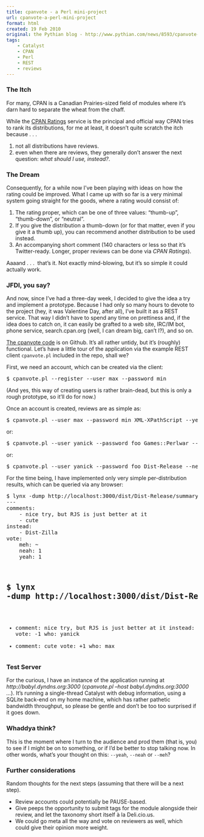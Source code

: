 ```yaml
---
title: cpanvote - a Perl mini-project
url: cpanvote-a-perl-mini-project
format: html
created: 19 Feb 2010
original: the Pythian blog - http://www.pythian.com/news/8593/cpanvote-a-perl-mini-project
tags:
    - Catalyst
    - CPAN
    - Perl
    - REST
    - reviews
---
```


<h3>The Itch</h3>

<p>For many, CPAN is a Canadian Prairies-sized field of modules where it’s darn hard to separate the wheat from the chaff.</p>

<p>While the <a href="http://cpanratings.perl.org/">CPAN Ratings</a> service is the principal and official way CPAN tries to rank its distributions, for me at least, it doesn’t quite scratch the itch because . . . </p>

<ol><li>not all distributions have reviews.</li><li>even when there are reviews, they generally don’t answer the next question: <em>what should I use, instead?</em>.</li> </ol>

<h3>The Dream</h3>

<p>Consequently, for a while now I’ve been playing with ideas on how the rating could be improved. What I came up with so far is a very minimal system going straight for the goods, where a rating would consist of:</p>

<ol><li>The rating proper, which can be one of three values: “thumb-up”, “thumb-down”, or “neutral”.</li><li>If you give the distribution a thumb-down (or for that matter, even if you give it a thumb up), you can recommend another distribution to be used instead.</li><li>An accompanying short comment (140 characters or less so that it’s Twitter-ready. Longer, proper reviews can be done via <em>CPAN Ratings</em>).</li> </ol>

<p>Aaaand . . .  that’s it. Not exactly mind-blowing, but it’s so simple it could actually work.</p>

<h3>JFDI, you say?</h3>

<p>And now, since I’ve had a three-day week, I decided to give the idea a try and implement a prototype. Because I had only so many hours to devote to the project (hey, it was Valentine Day, after all), I’ve built it as a REST service. That way I didn’t have to spend any time on prettiness and, if the idea does to catch on, it can easily be grafted to a web site, IRC/IM bot, phone service, search.cpan.org (well, I can dream big, can’t I?), and so on.</p>

<p><a href="http://github.com/yanick/cpanvote">The cpanvote code</a> is on Github. It’s all rather untidy, but it’s (roughly) functional. Let’s have a little tour of the application via the example REST client <code>cpanvote.pl</code> included in the repo, shall we?</p>

<p>First, we need an account, which can be created via the client:</p>

<pre code="bash">
$ cpanvote.pl --register --user max --password min
</pre>

<p>(And yes, this way of creating users is rather brain-dead, but this is only a rough prototype, so it’ll do for now.)</p>

<p>Once an account is created, reviews are as simple as:</p>

<pre code="bash">
$ cpanvote.pl --user max --password min XML-XPathScript --yeah
</pre>

<p>or:</p>

<pre code="bash">
$ cpanvote.pl --user yanick --password foo Games::Perlwar --meh --comment &#34;could use a little Catalyst love&#34;
</pre>

<p>or:</p>

<pre code="bash">
$ cpanvote.pl --user yanick --password foo Dist-Release --neah --instead Dist-Zilla --comment &#34;nice try, but RJS is just better at it&#34;
</pre>

<p>For the time being, I have implemented only very simple per-distribution results, which can be queried via any browser:</p>

<pre code="bash">
$ lynx -dump http://localhost:3000/dist/Dist-Release/summary
---
comments:
    - nice try, but RJS is just better at it
    - cute
instead:
    - Dist-Zilla
vote:
    meh: ~
    neah: 1
    yeah: 1
</pre> <pre class="brush: plain;">
$ lynx -dump http://localhost:3000/dist/Dist-Release/detailed
---
-
    comment: nice try, but RJS is just better at it
    instead: Dist-Zilla
    vote: -1
    who: yanick
-
    comment: cute
    vote: +1
    who: max
</pre><h3>Test Server</h3>

<p>For the curious, I have an instance of the application running at <em>http://babyl.dyndns.org:3000</em> (<em>cpanvote.pl –host babyl.dyndns.org:3000 …</em>). It’s running a single-thread Catalyst with debug information, using a SQLite back-end on my home machine, which has rather pathetic bandwidth throughput, so please be gentle and don’t be too too surprised if it goes down.</p>

<h3>Whaddya think?</h3>

<p>This is the moment where I turn to the audience and prod them (that is, you) to see if I might be on to something, or if I’d be better to stop talking now. In other words, what’s your thought on this: <code>--yeah</code>, <code>--neah</code> or <code>--meh</code>? </p>

<h3>Further considerations</h3>

<p>Random thoughts for the next steps (assuming that there will be a next step).</p>

<ul><li>Review accounts could potentially be PAUSE-based.</li><li>Give peeps the opportunity to submit tags for the module alongside their review, and let the taxonomy short itself à la Deli.cio.us.</li><li>We could go meta all the way and vote on reviewers as well, which could give their opinion more weight.</li> </ul> 
